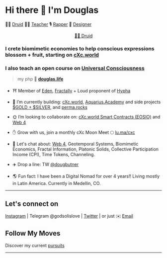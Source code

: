 # Hi there 👋 I'm Douglas

🧙‍♂️ [Druid](https://www.youtube.com/watch?v=kk2RGJZXyvk&list=PLRRVgL5-YYRXx2wwGewdBxUl5Mr5--4u1) 👨‍🏫 [Teacher](https://www.skillshare.com/r/user/douglasbutner?gr_tch_ref=on&gr_trp=on) 🎙 [Rapper](https://soundcloud.com/sirdouglasfresh/popular-tracks) 🎨 [Designer](https://www.redbubble.com/people/SirDouglasFresh/shop)

<p align="center">
 <a href="https://www.youtube.com/watch?v=kk2RGJZXyvk&list=PLRRVgL5-YYRXx2wwGewdBxUl5Mr5--4u1">🧙‍♂️ Druid</a>
</p>

### I crete biomimetic economies to help conscious expressions blossom + fruit, starting on [cXc.world](https://music.cxc.world)

### I also teach an open course on [Universal Consciousness](https://aquarius.academy/learn/universal-consciousness-densities-dimensions-matrices-grids/) 

> my php 🏡 **[douglas.life](https://douglas.life/)** 

- ⛩️ Member of [Eden](https://edeneos.org/), [Fractally](https://fractally.com/) + Loud proponent of [Hypha](https://hypha.earth/)
- 🔭 I’m currently building: [cXc.world](https://music.cxc.world), [Aquarius.Academy](https://aquarius.academy/) and side projects [$GOLD + $SILVER](https://github.com/dougbutner/gold), and [perma.rocks](https://perma.rocks)
- 🌞 I’m looking to collaborate on: [cXc.world Smart Contracts (EOSIO)](https://github.com/dougbutner/beta-pseudo) and [Web 4](https://github.com/dougbutner/web-4)
- ✋ Grow with us, join a monthly cXc Moon Meet 🌕 [lu.ma/cxc](https://lu.ma/cxc)
- 💬 Let's chat about: [Web 4](https://github.com/dougbutner/web-4), Geotemporal Systems, Biomimetic Economics, Fractal Information, Platonic Solids, Collective Participation Income (CPI), Time Tokens, Channeling.
- ✈️ Drop a line: TW [@dougbutner](https://twitter.com/dougbutner)

- 🌎 Fun fact: I have been a Digital Nomad for over 4 years!! Living mostly in Latin America. Currently in Medellin, CO.

___   

## Let's connect on

 [Instagram](https://instagram.com/iammonlove) | Telegram @godsolislove | [Twitter](https://twitter.com/dougbutner) | or just ✉️ [Email](mailto:douglas@cxc.world) 

## Follow My Moves
Discover my current [pursuits](https://linktr.ee/cxc.world)

___  

